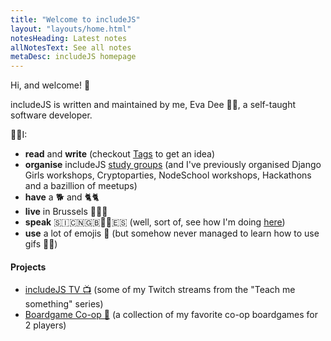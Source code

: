 ```yaml
---
title: "Welcome to includeJS"
layout: "layouts/home.html"
notesHeading: Latest notes
allNotesText: See all notes
metaDesc: includeJS homepage
---
```


Hi, and welcome! 👋

includeJS is written and maintained by me, Eva Dee 👩‍💻, a self-taught software developer.

🙋‍♀️I:

- **read** and **write** (checkout <a href='/tags'>Tags</a> to get an idea)
- **organise** includeJS <a href='/about/#heading-study-groups'>study groups</a> (and I've previously organised Django Girls workshops, Cryptoparties, NodeSchool workshops, Hackathons and a bazillion of meetups)
- **have** a 🐕 and 🐈🐈
- **live** in Brussels 🍺🍟🍫
- **speak** 🇸🇮🇨🇳🇬🇧🏳️‍🌈🇪🇸 (well, sort of, see how I'm doing <a href='tags/spanish'>here</a>)
- **use** a lot of emojis 😬 (but somehow never managed to learn how to use gifs 🤷‍♀️)

#### Projects

- [includeJS TV 📺](https://www.youtube.com/channel/UCUBwCv5KytWofgJKWtLcaAw) (some of my Twitch streams from the "Teach me something" series)
- [Boardgame Co-op 🎲](https://boardgame-coop.netlify.app/) (a collection of my favorite co-op boardgames for 2 players)
